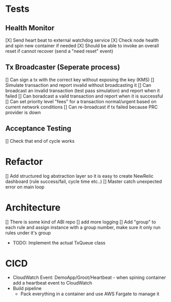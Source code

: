 # Tests

## Health Monitor
[X] Send heart beat to external watchdog service
[X] Check node health and spin new container if needed
[X] Should be able to invoke an overall reset if cannot recover (send a "need reset" event)


## Tx Broadcaster (Seperate process)
[] Can sign a tx with the correct key without exposing the key (KMS)
[] Simulate transaction and report invalid without broadcasting it
[] Can broadcast an invalid transaction (test pass simulation) and report when it failed
[] Can boradcast a vaild transaction and report when it is successful
[] Can set priority level "fees" for a transaction normal/urgent based on current network conditions
[] Can re-broadcast if tx failed because PRC provider is down

## Acceptance Testing
[] Check that end of cycle works

# Refactor
[] Add structured log abstraction layer so it is easy to create NewRelic dashboard (rule success/fail, cycle time etc..)
[] Master catch unexpected error on main loop

# Architecture
[] There is some kind of ABI repo
[] add more logging
[] Add "group" to each rule and assign instance with a group number, make sure it only run rules under it's group 

- TODO: Implement the actual TxQueue class

# CICD
- CloudWatch Event: DemoApp/Groot/Heartbeat - when spining container add a heartbeat event to CloudWatch
- Build pipeline
    - Pack everything in a container and use AWS Fargate to manage it
